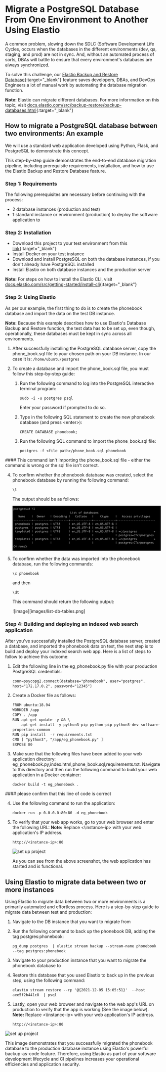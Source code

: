 # Migrate a PostgreSQL Database From One Environment to Another Using Elastio

A common problem, slowing down the SDLC (Software Development Life Cycles, occurs when the databases in the different environments (dev, qa, staging, and prod) are not in sync. And, without an automated process of sorts, DBAs will battle to ensure that every environment's databases are always synchronized. 

To solve this challenge, our [Elastio Backup and Restore Database](https://docs.elastio.com/src/backup-restore/backup-databases.html){:target="_blank"} feature saves developers, DBAs, and DevOps Engineers a lot of manual work by automating the database migration function. 

**Note:** Elastio can migrate different databases. For more inforrmation on this topic, visit [docs.elastio.com/src/backup-restore/backup-databases.html](https://docs.elastio.com/src/backup-restore/backup-databases.html){:target="_blank"} 

## How to migrate a PostgreSQL database between two environments: An example

We will use a standard web application developed using Python, Flask, and PostgreSQL to demonstrate this concept. 

This step-by-step guide demonstrates the end-to-end database migration pipeline, including prerequisite requirements, installation, and how to use the Elastio Backup and Restore Database feature. 

### Step 1: Requirements

The following prerequisites are necessary before continuing with the process: 

- 2 database instances (production and test)
- 1 standard instance or environment (production) to deploy the software application to

### Step 2: Installation

- Download this project to your test environment from this [link](https://www.dropbox.com/s/14gdqj78810udln/IndexedSearchPythonDocker.zip?dl=0){:target="_blank"}
- Install Docker on your test instance
- Download and install PostgreSQL on both the database instances, if you don't already have PostgreSQL installed
- Install Elastio on both database instances and the production server 

**Note:** For steps on how to install the Elastio CLI, visit [docs.elastio.com/src/getting-started/install-cli](https://docs.elastio.com/src/getting-started/install-cli.html){:target="_blank"}

### Step 3: Using Elastio 

As per our example, the first thing to do is to create the phonebook database and import the data on the test DB instance. 

**Note:** Because this example describes how to use Elastio's Database Backup and Restore function, the test data has to be set up, even though, operationally, these databases must be kept in sync across all environments. 

1. After successfully installing the PostgreSQL database server, copy the phone_book.sql file to your chosen path on your DB instance. In our case it is: `/home/ubuntu/postgres`

2. To create a database and import the phone_book.sql file, you must follow this step-by-step guide:
   
   1. Run the following command to log into the PostgreSQL interactive terminal program: 
      ```
      sudo -i -u postgres psql 
      ```
      Enter your password if prompted to do so. 

   2. Type in the following SQL statement to create the new phonebook database (and press \<enter>):
      ```
      CREATE DATABASE phonebook;
      ```

   3. Run the following SQL command to import the phone_book.sql file:
      ```
      postgres -f <file path>/phone_book.sql phonebook
      ```
\#### This command isn't importing the phone_book.sql file - either the command is wrong or the sql file isn't correct. 

   4. To confirm whether the phonebook database was created, select the phonebook database by running the following command: 
      ```
      \l 
      ```
      The output should be as follows: 

      ![image](images/postgresql-output.png)

   5. To confirm whether the data was imported into the phonebook database, run the following commands: 
      ```
      \c phonebook
      ```   
      and then 
      ```
      \dt
      ```
      This command should return the following output:
 
      ![image][images/list-db-tables.png]
      
### Step 4: Building and deploying an indexed web search application

After you've successfully installed the PostgreSQL database server, created a database, and imported the phonebook data on test, the next step is to build and deploy your indexed search web app. Here is a list of steps to follow to achieve this outcome: 

1. Edit the following line in the eg_phonebook.py file with your production PostgreSQL credentials: 
   ```
   conn=psycopg2.connect(database="phonebook", user="postgres", host="172.17.0.2", password="12345")
   ```

2. Create a Docker file as follows:
   ```
   FROM ubuntu:18.04
   WORKDIR /app
   COPY . /app
   RUN apt-get update -y && \
	   apt-get install -y python3-pip python-pip python3-dev software-properties-common
   RUN pip install  -r requirements.txt 
   CMD [ "python3", "/app/eg_phonebook.py" ]
   EXPOSE 80
   ```

3. Make sure that the following files have been added to your web application directory: eg_phonebook.py,index.html,phone_book.sql,requirements.txt. Navigate to this directory and then run the following command to build your web application in a Docker container: 
   ```
   docker build -t eg_phonebook .
   ```
\#### please confirm that this line of code is correct

4. Use the following command to run the application:
   ```
   docker run -p 0.0.0.0:80:80 -d eg_phonebook
   ```

5. To verify that your web app works, go to your web browser and enter the following URL: 
   **Note:** Replace <\instance-ip> with your web application's IP address. 
   ```
   http://<instance-ip>:80
   ```

   ![set up project](https://i.ibb.co/GxX96Xg/vor.png)

   As you can see from the above screenshot, the web application has started and is functional.

 ## Using Elastio to migrate data between two or more instances

 Using Elastio to migrate data between two or more environments is a primarily automated and effortless process. Here is a step-by-step guide to migrate data between test and production:

1. Navigate to the DB instance that you want to migrate from

2. Run the following command to back up the phonebook DB, adding the tag postgres:phonebook: 
   ```
   pg_dump postgres  | elastio stream backup --stream-name phonebook  --tag postgres:phonebook
   ```

3. Navigate to your production instance that you want to migrate the phonebook database to 
   
4. Restore this database that you used Elastio to back up in the previous step, using the following command:
   ```
   elastio stream restore --rp '@{2021-12-05 15:05:51}'  --host aee5f2b441c8  | psql
   ```
5. Lastly, open your web browser and navigate to the web app's URL on production to verify that the app is working (See the image below).
   **Note:** Replace <\instance-ip> with your web application's IP address. 
   ```
   http://<instance-ip>:80
   ``` 

![set up project](https://www.codeproject.com/KB/applications/1257203/step38_amilinux.png)

This image demonstrates that you successfully migrated the phonebook database to the production database instance using Elastio's powerful backup-as-code feature. Therefore, using Elastio as part of your software development lifecycle and CI pipelines increases your operational efficiencies and application security. 



